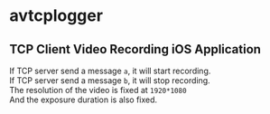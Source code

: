 # avtcplogger

TCP Client Video Recording iOS Application
---
If TCP server send a message `a`, it will start recording.\
If TCP server send a message `b`, it will stop recording.\
The resolution of the video is fixed at `1920*1080`\
And the exposure duration is also fixed.
